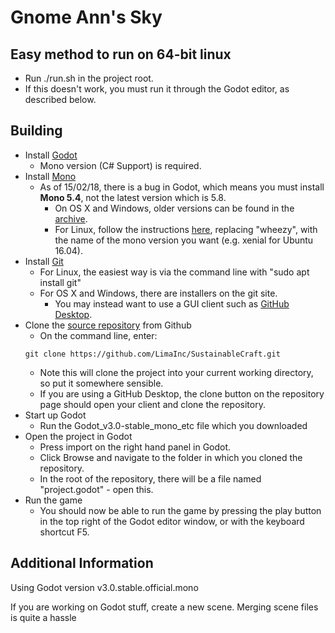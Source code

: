 # Gnome Ann's Sky

## Easy method to run on 64-bit linux
* Run ./run.sh in the project root.
* If this doesn't work, you must run it through the Godot editor, as described below.

## Building
* Install [Godot](https://godotengine.org/download)
    * Mono version (C# Support) is required.
* Install [Mono](http://www.mono-project.com/download/stable/)
    * As of 15/02/18, there is a bug in Godot, which means you must install **Mono 5.4**, not the latest version which is 5.8.
        * On OS X and Windows, older versions can be found in the [archive](https://download.mono-project.com/archive/).
        * For Linux, follow the instructions [here](http://www.mono-project.com/docs/getting-started/install/linux/#accessing-older-releases), replacing "wheezy", with the name of the mono version you want (e.g. xenial for Ubuntu 16.04).
* Install [Git](https://git-scm.com/downloads)
    * For Linux, the easiest way is via the command line with "sudo apt install git"
    * For OS X and Windows, there are installers on the git site.
        * You may instead want to use a GUI client such as [GitHub Desktop](https://desktop.github.com/).
* Clone the [source repository](https://github.com/LimaInc/SustainableCraft) from Github
    * On the command line, enter:
    ````
    git clone https://github.com/LimaInc/SustainableCraft.git
    ````
    * Note this will clone the project into your current working directory, so put it somewhere sensible.
    * If you are using a GitHub Desktop, the clone button on the repository page should open your client and clone the repository.
* Start up Godot
    * Run the Godot_v3.0-stable_mono_etc file which you downloaded
* Open the project in Godot
    * Press import on the right hand panel in Godot.
    * Click Browse and navigate to the folder in which you cloned the repository.
    * In the root of the repository, there will be a file named "project.godot" - open this.
* Run the game
    * You should now be able to run the game by pressing the play button in the top right of the Godot editor window, or with the keyboard shortcut F5.

## Additional Information
Using Godot version v3.0.stable.official.mono

If you are working on Godot stuff, create a new scene. Merging scene files is quite a hassle
